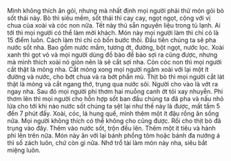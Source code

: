 Mình không thích ăn gỏi, nhưng mà nhất định mọi người phải thử món gỏi bò sốt thái này. Bò thì siêu mềm, sốt thái thì cay cay, ngọt ngọt, cộng với vị chua của xoài và cóc non nữa. Tết này thủ sẵn nguyên liệu trong tủ lạnh. Ai tới thì mọi người có thể làm mời khách. Món này mọi người làm thì chỉ có là 15 điểm luôn. Cách làm thì chỉ có bốn bước thôi. Đầu tiên chúng ta sẽ pha nước sốt nha. Bao gồm nước mắm, tương ớt, đường, bột ngọt, nước lọc. Xoài xanh thì gọt vỏ và mọi người dùng đồ bào để bào sợi ra cũng được, nhưng mà mình thích xoài nó giòn nên là sẽ cắt sợi nha. Còn cóc non thì mọi người cắt thật là mỏng nha. Cắt mỏng xong mọi người ngâm xoài với lại một ít đường và nước, cho bớt chua và ra bớt phần mủ. Thịt bò thì mọi người cắt lát thật là mỏng và cắt ngang thớ, trụng qua nước sôi. Người cho vào là vớt ra ngay nha. Sau đó mọi người phi thơm hai muỗng canh ớt tỏi xay nhuyễn. Phi thơm lên thì mọi người cho hỗn hợp sốt ban đầu chúng ta đã pha và nấu nhỏ lửa cho tới khi nào nước sốt chúng ta sệt lại như thế này là được, mất tầm 5 đến 7 phút đấy. Xoài, cóc, lá hung quế, mình thêm một ít đậu rồng ăn sống nữa. Mọi người không thích có thể không cho cũng được. Rồi cho thịt bò đã trụng vào đây. Thêm vào nước sốt, trộn đều lên. Thêm một ít tiêu và hành phi lên trên nữa. Món này ăn với lại bánh phồng tôm hoặc bánh đa nướng á thì số zách luôn, chứ còn gì nữa. Nhớ trổ tài làm món này nha, siêu bắt miệng luôn.
